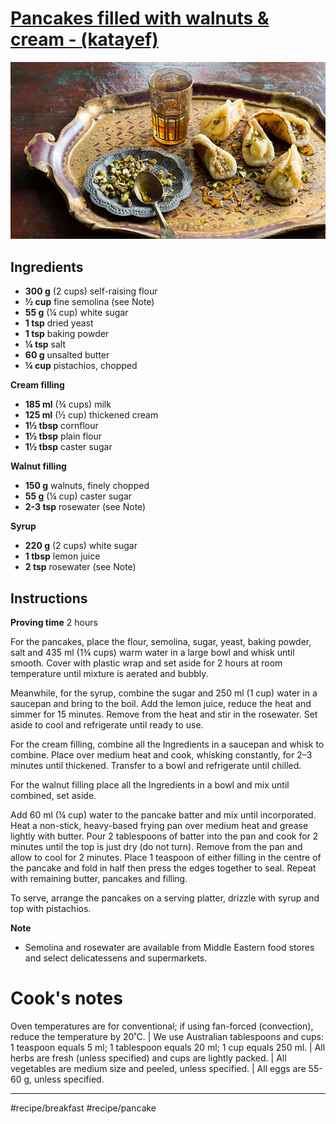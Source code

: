 #  [Pancakes filled with walnuts & cream - (katayef)](https://www.sbs.com.au/food/recipes/pancakes-filled-walnuts-and-cream-katayef)
![](assets/b660f1bbb29cb5b7481c3f7e664fabbc.jpg)

## Ingredients

* **300 g** (2 cups) self-raising flour
* **½ cup** fine semolina (see Note)
* **55 g** (¼ cup) white sugar
* **1 tsp** dried yeast
* **1 tsp** baking powder
* **¼ tsp** salt
* **60 g** unsalted butter
* **¼ cup** pistachios, chopped

**Cream filling**

* **185 ml** (¾ cups) milk
* **125 ml** (½ cup) thickened cream
* **1½ tbsp** cornflour
* **1½ tbsp** plain flour
* **1½ tbsp** caster sugar

**Walnut filling**

* **150 g** walnuts, finely chopped
* **55 g** (¼ cup) caster sugar
* **2-3 tsp** rosewater (see Note)

**Syrup**

* **220 g** (2 cups) white sugar
* **1 tbsp** lemon juice
* **2 tsp** rosewater (see Note)

## Instructions
**Proving time** 2 hours

For the pancakes, place the flour, semolina, sugar, yeast, baking powder, salt and 435 ml (1¾ cups) warm water in a large bowl and whisk until smooth. Cover with plastic wrap and set aside for 2 hours at room temperature until mixture is aerated and bubbly.

Meanwhile, for the syrup, combine the sugar and 250 ml (1 cup) water in a saucepan and bring to the boil. Add the lemon juice, reduce the heat and simmer for 15 minutes. Remove from the heat and stir in the rosewater. Set aside to cool and refrigerate until ready to use.

For the cream filling, combine all the Ingredients in a saucepan and whisk to combine. Place over medium heat and cook, whisking constantly, for 2–3 minutes until thickened. Transfer to a bowl and refrigerate until chilled.

For the walnut filling place all the Ingredients in a bowl and mix until combined, set aside.

Add 60 ml (¼ cup) water to the pancake batter and mix until incorporated. Heat a non-stick, heavy-based frying pan over medium heat and grease lightly with butter. Pour 2 tablespoons of batter into the pan and cook for 2 minutes until the top is just dry (do not turn). Remove from the pan and allow to cool for 2 minutes. Place 1 teaspoon of either filling in the centre of the pancake and fold in half then press the edges together to seal. Repeat with remaining butter, pancakes and filling.

To serve, arrange the pancakes on a serving platter, drizzle with syrup and top with pistachios.

**Note**

* Semolina and rosewater are available from Middle Eastern food stores and select delicatessens and supermarkets.

# Cook's notes
Oven temperatures are for conventional; if using fan-forced (convection), reduce the temperature by 20˚C. | We use Australian tablespoons and cups: 1 teaspoon equals 5 ml; 1 tablespoon equals 20 ml; 1 cup equals 250 ml. | All herbs are fresh (unless specified) and cups are lightly packed. | All vegetables are medium size and peeled, unless specified. | All eggs are 55-60 g, unless specified.
- - - -
#recipe/breakfast #recipe/pancake